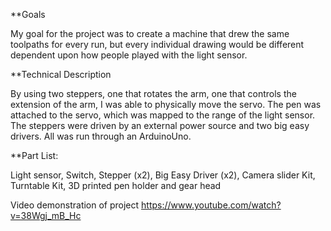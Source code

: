 **Goals

My goal for the project was to create a machine that drew the same toolpaths for every run, but every individual drawing would be different dependent upon how people played with the light sensor. 


**Technical Description

By using two steppers, one that rotates the arm, one that controls the extension of the arm, I was able to physically move the servo. The pen was attached to the servo, which was mapped to the range of the light sensor. The steppers were driven by an external power source and two big easy drivers. All was run through an ArduinoUno.


**Part List:

Light sensor, Switch, Stepper (x2), Big Easy Driver (x2), Camera slider Kit, Turntable Kit, 3D printed pen holder and gear head


Video demonstration of project
https://www.youtube.com/watch?v=38Wgj_mB_Hc
